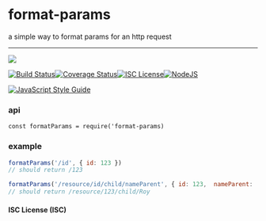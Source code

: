 # format-params

a simple way to format params for an http request

----
<a href="https://nodei.co/npm/format-params/"><img src="https://nodei.co/npm/format-params.png?downloads=true"></a>

[![Build Status](https://travis-ci.org/joaquimserafim/format-params.svg?branch=master)](https://travis-ci.org/joaquimserafim/format-params)[![Coverage Status](https://coveralls.io/repos/github/joaquimserafim/format-params/badge.svg)](https://coveralls.io/github/joaquimserafim/format-params)[![ISC License](https://img.shields.io/badge/license-ISC-blue.svg?style=flat-square)](https://github.com/joaquimserafim/format-params/blob/master/LICENSE)[![NodeJS](https://img.shields.io/badge/node-6.x.x-brightgreen.svg?style=flat-square)](https://github.com/joaquimserafim/format-params/blob/master/package.json#L42)

[![JavaScript Style Guide](https://cdn.rawgit.com/feross/standard/master/badge.svg)](https://github.com/feross/standard)


### api
`const formatParams = require('format-params)`


### example

```js
formatParams('/id', { id: 123 })
// should return /123

formatParams('/resource/id/child/nameParent', { id: 123,  nameParent: 'Roy'})
// should return /resource/123/child/Roy

```


#### ISC License (ISC)
